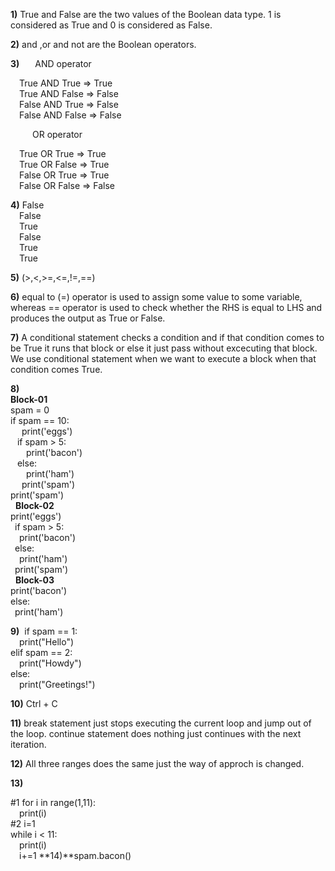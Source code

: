 **1)**
True and False are the two values of the Boolean data type. 1 is considered as True and 
      0 is considered as False.

**2)**
and ,or and not are the Boolean operators.

**3)**
&ensp;&ensp;&ensp;AND operator  

&ensp;&ensp;True AND True => True\
&ensp;&ensp;True AND False => False\
&ensp;&ensp;False AND True => False\
&ensp;&ensp;False AND False => False  

&ensp;&ensp;&ensp;&ensp;&ensp;OR operator  

&ensp;&ensp;True OR True => True\
&ensp;&ensp;True OR False => True\
&ensp;&ensp;False OR True => True\
&ensp;&ensp;False OR False => False

**4)**
False\
&ensp;&ensp;False\
&ensp;&ensp;True\
&ensp;&ensp;False\
&ensp;&ensp;True\
&ensp;&ensp;True

**5)**
(>,<,>=,<=,!=,==)

**6)**
equal to (=) operator is used to assign some value to some variable, whereas == operator is used to check
 whether the RHS is equal to LHS and produces the output as True or False.

**7)**
A conditional statement checks a condition and if that condition comes to be True it
runs that block or else it just pass without excecuting that block. We use conditional statement 
when we want to execute a block when that condition comes True.

**8)**\
**Block-01**\
spam = 0\
if spam == 10:\
&ensp;&ensp;    print('eggs')\
&ensp;    if spam > 5:\
&ensp;&ensp;&ensp;        print('bacon')\
&ensp;    else:\
&ensp;&ensp;&ensp;        print('ham')\
&ensp;&ensp;    print('spam')\
print('spam')\
&nbsp;
**Block-02**\
print('eggs')\
&ensp;if spam > 5:\
&ensp;&ensp;print('bacon')\
&ensp;else:\
&ensp;&ensp;print('ham')\
&ensp;print('spam')\
&nbsp;
**Block-03**\
print('bacon')\
else:\
&ensp;print('ham')

**9)**&nbsp;
if spam == 1:\
&ensp;&ensp;print("Hello")\
elif spam == 2:\
&ensp;&ensp;print("Howdy")\
else:\
&ensp;&ensp;print("Greetings!")

**10)**
Ctrl + C

**11)**
break statement just stops executing the current loop and jump out of the loop.
continue statement does nothing just continues with the next iteration.

**12)**
All three ranges does the same just the way of approch is changed.

**13)**  

#1&nbsp;for i in range(1,11):\
&ensp;&ensp;print(i)\
#2 i=1\
   while i < 11:\
   &ensp;&ensp;print(i)\
   &ensp;&ensp;i+=1
**14)**spam.bacon()